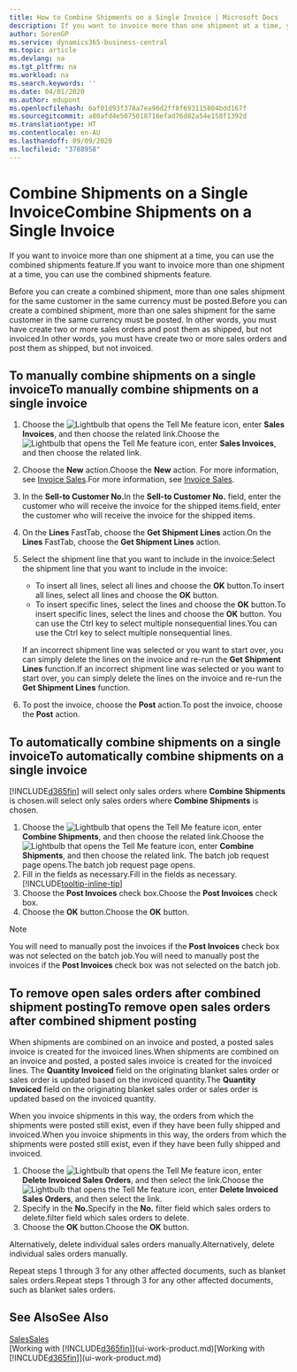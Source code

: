 ```yaml
---
title: How to Combine Shipments on a Single Invoice | Microsoft Docs
description: If you want to invoice more than one shipment at a time, you can use the combined shipments feature.
author: SorenGP
ms.service: dynamics365-business-central
ms.topic: article
ms.devlang: na
ms.tgt_pltfrm: na
ms.workload: na
ms.search.keywords: ''
ms.date: 04/01/2020
ms.author: edupont
ms.openlocfilehash: 6af01d93f378a7ea96d2ff8f693115804bdd167f
ms.sourcegitcommit: a80afd4e5075018716efad76d82a54e158f1392d
ms.translationtype: HT
ms.contentlocale: en-AU
ms.lasthandoff: 09/09/2020
ms.locfileid: "3788958"
---
```

# <a name="combine-shipments-on-a-single-invoice"></a><span data-ttu-id="497f0-103">Combine Shipments on a Single Invoice</span><span class="sxs-lookup"><span data-stu-id="497f0-103">Combine Shipments on a Single Invoice</span></span>
<span data-ttu-id="497f0-104">If you want to invoice more than one shipment at a time, you can use the combined shipments feature.</span><span class="sxs-lookup"><span data-stu-id="497f0-104">If you want to invoice more than one shipment at a time, you can use the combined shipments feature.</span></span>  

<span data-ttu-id="497f0-105">Before you can create a combined shipment, more than one sales shipment for the same customer in the same currency must be posted.</span><span class="sxs-lookup"><span data-stu-id="497f0-105">Before you can create a combined shipment, more than one sales shipment for the same customer in the same currency must be posted.</span></span> <span data-ttu-id="497f0-106">In other words, you must have create two or more sales orders and post them as shipped, but not invoiced.</span><span class="sxs-lookup"><span data-stu-id="497f0-106">In other words, you must have create two or more sales orders and post them as shipped, but not invoiced.</span></span> 

## <a name="to-manually-combine-shipments-on-a-single-invoice"></a><span data-ttu-id="497f0-107">To manually combine shipments on a single invoice</span><span class="sxs-lookup"><span data-stu-id="497f0-107">To manually combine shipments on a single invoice</span></span>  
1. <span data-ttu-id="497f0-108">Choose the ![Lightbulb that opens the Tell Me feature](media/ui-search/search_small.png "Tell me what you want to do") icon, enter **Sales Invoices**, and then choose the related link.</span><span class="sxs-lookup"><span data-stu-id="497f0-108">Choose the ![Lightbulb that opens the Tell Me feature](media/ui-search/search_small.png "Tell me what you want to do") icon, enter **Sales Invoices**, and then choose the related link.</span></span>  
2. <span data-ttu-id="497f0-109">Choose the **New** action.</span><span class="sxs-lookup"><span data-stu-id="497f0-109">Choose the **New** action.</span></span> <span data-ttu-id="497f0-110">For more information, see [Invoice Sales](sales-how-invoice-sales.md).</span><span class="sxs-lookup"><span data-stu-id="497f0-110">For more information, see [Invoice Sales](sales-how-invoice-sales.md).</span></span>
3. <span data-ttu-id="497f0-111">In the **Sell-to Customer No.**</span><span class="sxs-lookup"><span data-stu-id="497f0-111">In the **Sell-to Customer No.**</span></span> <span data-ttu-id="497f0-112">field, enter the customer who will receive the invoice for the shipped items.</span><span class="sxs-lookup"><span data-stu-id="497f0-112">field, enter the customer who will receive the invoice for the shipped items.</span></span>  
4. <span data-ttu-id="497f0-113">On the **Lines** FastTab, choose the **Get Shipment Lines** action.</span><span class="sxs-lookup"><span data-stu-id="497f0-113">On the **Lines** FastTab, choose the **Get Shipment Lines** action.</span></span>  
5. <span data-ttu-id="497f0-114">Select the shipment line that you want to include in the invoice:</span><span class="sxs-lookup"><span data-stu-id="497f0-114">Select the shipment line that you want to include in the invoice:</span></span>  

    - <span data-ttu-id="497f0-115">To insert all lines, select all lines and choose the **OK** button.</span><span class="sxs-lookup"><span data-stu-id="497f0-115">To insert all lines, select all lines and choose the **OK** button.</span></span>  
    - <span data-ttu-id="497f0-116">To insert specific lines, select the lines and choose the **OK** button.</span><span class="sxs-lookup"><span data-stu-id="497f0-116">To insert specific lines, select the lines and choose the **OK** button.</span></span> <span data-ttu-id="497f0-117">You can use the Ctrl key to select multiple nonsequential lines.</span><span class="sxs-lookup"><span data-stu-id="497f0-117">You can use the Ctrl key to select multiple nonsequential lines.</span></span>  

    <span data-ttu-id="497f0-118">If an incorrect shipment line was selected or you want to start over, you can simply delete the lines on the invoice and re-run the **Get Shipment Lines** function.</span><span class="sxs-lookup"><span data-stu-id="497f0-118">If an incorrect shipment line was selected or you want to start over, you can simply delete the lines on the invoice and re-run the **Get Shipment Lines** function.</span></span>  
7. <span data-ttu-id="497f0-119">To post the invoice, choose the **Post** action.</span><span class="sxs-lookup"><span data-stu-id="497f0-119">To post the invoice, choose the **Post** action.</span></span>  

## <a name="to-automatically-combine-shipments-on-a-single-invoice"></a><span data-ttu-id="497f0-120">To automatically combine shipments on a single invoice</span><span class="sxs-lookup"><span data-stu-id="497f0-120">To automatically combine shipments on a single invoice</span></span>  
[!INCLUDE[d365fin](includes/d365fin_md.md)] <span data-ttu-id="497f0-121">will select only sales orders where **Combine Shipments** is chosen.</span><span class="sxs-lookup"><span data-stu-id="497f0-121">will select only sales orders where **Combine Shipments** is chosen.</span></span> 

1. <span data-ttu-id="497f0-122">Choose the ![Lightbulb that opens the Tell Me feature](media/ui-search/search_small.png "Tell me what you want to do") icon, enter **Combine Shipments**, and then choose the related link.</span><span class="sxs-lookup"><span data-stu-id="497f0-122">Choose the ![Lightbulb that opens the Tell Me feature](media/ui-search/search_small.png "Tell me what you want to do") icon, enter **Combine Shipments**, and then choose the related link.</span></span> <span data-ttu-id="497f0-123">The batch job request page opens.</span><span class="sxs-lookup"><span data-stu-id="497f0-123">The batch job request page opens.</span></span>  
2. <span data-ttu-id="497f0-124">Fill in the fields as necessary.</span><span class="sxs-lookup"><span data-stu-id="497f0-124">Fill in the fields as necessary.</span></span> [!INCLUDE[tooltip-inline-tip](includes/tooltip-inline-tip_md.md)]
3. <span data-ttu-id="497f0-125">Choose the **Post Invoices** check box.</span><span class="sxs-lookup"><span data-stu-id="497f0-125">Choose the **Post Invoices** check box.</span></span>  
4. <span data-ttu-id="497f0-126">Choose the **OK** button.</span><span class="sxs-lookup"><span data-stu-id="497f0-126">Choose the **OK** button.</span></span>  

> [!NOTE]  
>  <span data-ttu-id="497f0-127">You will need to manually post the invoices if the **Post Invoices** check box was not selected on the batch job.</span><span class="sxs-lookup"><span data-stu-id="497f0-127">You will need to manually post the invoices if the **Post Invoices** check box was not selected on the batch job.</span></span>  

## <a name="to-remove-open-sales-orders-after-combined-shipment-posting"></a><span data-ttu-id="497f0-128">To remove open sales orders after combined shipment posting</span><span class="sxs-lookup"><span data-stu-id="497f0-128">To remove open sales orders after combined shipment posting</span></span> 
<span data-ttu-id="497f0-129">When shipments are combined on an invoice and posted, a posted sales invoice is created for the invoiced lines.</span><span class="sxs-lookup"><span data-stu-id="497f0-129">When shipments are combined on an invoice and posted, a posted sales invoice is created for the invoiced lines.</span></span> <span data-ttu-id="497f0-130">The **Quantity Invoiced** field on the originating blanket sales order or sales order is updated based on the invoiced quantity.</span><span class="sxs-lookup"><span data-stu-id="497f0-130">The **Quantity Invoiced** field on the originating blanket sales order or sales order is updated based on the invoiced quantity.</span></span>  

<span data-ttu-id="497f0-131">When you invoice shipments in this way, the orders from which the shipments were posted still exist, even if they have been fully shipped and invoiced.</span><span class="sxs-lookup"><span data-stu-id="497f0-131">When you invoice shipments in this way, the orders from which the shipments were posted still exist, even if they have been fully shipped and invoiced.</span></span>   

1. <span data-ttu-id="497f0-132">Choose the ![Lightbulb that opens the Tell Me feature](media/ui-search/search_small.png "Tell me what you want to do") icon, enter **Delete Invoiced Sales Orders**, and then select the link.</span><span class="sxs-lookup"><span data-stu-id="497f0-132">Choose the ![Lightbulb that opens the Tell Me feature](media/ui-search/search_small.png "Tell me what you want to do") icon, enter **Delete Invoiced Sales Orders**, and then select the link.</span></span>  
2. <span data-ttu-id="497f0-133">Specify in the **No.**</span><span class="sxs-lookup"><span data-stu-id="497f0-133">Specify in the **No.**</span></span> <span data-ttu-id="497f0-134">filter field which sales orders to delete.</span><span class="sxs-lookup"><span data-stu-id="497f0-134">filter field which sales orders to delete.</span></span>  
3. <span data-ttu-id="497f0-135">Choose the **OK** button.</span><span class="sxs-lookup"><span data-stu-id="497f0-135">Choose the **OK** button.</span></span>  

<span data-ttu-id="497f0-136">Alternatively, delete individual sales orders manually.</span><span class="sxs-lookup"><span data-stu-id="497f0-136">Alternatively, delete individual sales orders manually.</span></span>  

<span data-ttu-id="497f0-137">Repeat steps 1 through 3 for any other affected documents, such as blanket sales orders.</span><span class="sxs-lookup"><span data-stu-id="497f0-137">Repeat steps 1 through 3 for any other affected documents, such as blanket sales orders.</span></span>

## <a name="see-also"></a><span data-ttu-id="497f0-138">See Also</span><span class="sxs-lookup"><span data-stu-id="497f0-138">See Also</span></span>  
[<span data-ttu-id="497f0-139">Sales</span><span class="sxs-lookup"><span data-stu-id="497f0-139">Sales</span></span>](sales-manage-sales.md)  
<span data-ttu-id="497f0-140">[Working with [!INCLUDE[d365fin](includes/d365fin_md.md)]](ui-work-product.md)</span><span class="sxs-lookup"><span data-stu-id="497f0-140">[Working with [!INCLUDE[d365fin](includes/d365fin_md.md)]](ui-work-product.md)</span></span>
